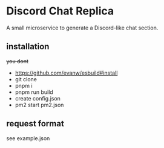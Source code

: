 # Discord Chat Replica
A small microservice to generate a Discord-like chat section.

## installation
~~you dont~~

 - https://github.com/evanw/esbuild#install
 - git clone
 - pnpm i
 - pnpm run build
 - create config.json
 - pm2 start pm2.json

## request format
see example.json
